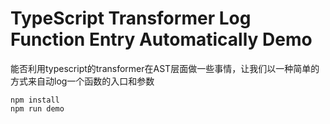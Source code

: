 TypeScript Transformer Log Function Entry Automatically Demo
=============================================================

能否利用typescript的transformer在AST层面做一些事情，让我们以一种简单的方式来自动log一个函数的入口和参数

```
npm install
npm run demo
```
